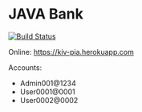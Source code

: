 # JAVA Bank
[![Build Status](https://travis-ci.org/Hartrik/KIV-PIA.svg?branch=master)](https://travis-ci.org/Hartrik/KIV-PIA)

Online: https://kiv-pia.herokuapp.com

Accounts:
- Admin001@1234
- User0001@0001
- User0002@0002
